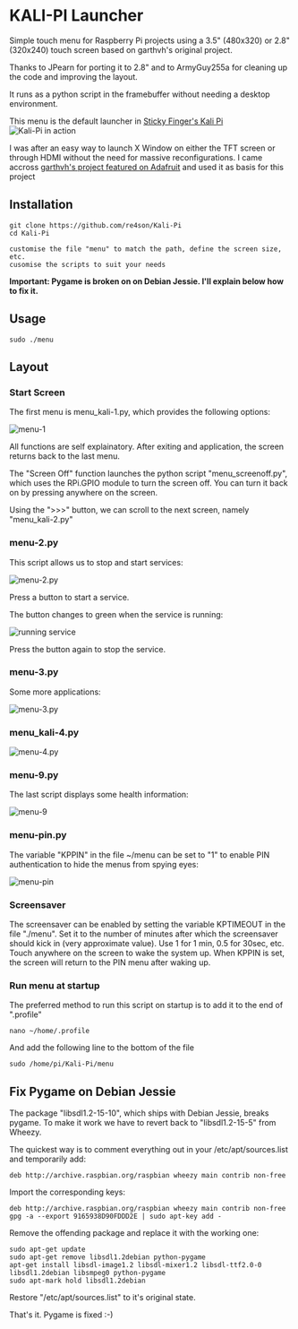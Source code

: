# KALI-PI Launcher

Simple touch menu for Raspberry Pi projects using a 3.5" (480x320) or 2.8" (320x240) touch screen based on garthvh's original project.

Thanks to JPearn for porting it to 2.8" and to ArmyGuy255a for cleaning up the code and improving the layout.


It runs as a python script in the framebuffer without needing a desktop environment.

This menu is the default launcher in [Sticky Finger's Kali Pi](http://www.whitedome.com.au/kali-pi)
![Kali-Pi in action](http://whitedome.com.au/re4son/wp-content/uploads/2015/11/2015.11-Kali-Pi-Drone_small2.jpg)

I was after an easy way to launch X Window on either the TFT screen or through HDMI without the need for massive reconfigurations.
I came accross [garthvh's project featured on Adafruit](https://blog.adafruit.com/2015/05/08/simple-pitft-touchpi-menu-system-piday-raspberrypi-raspberry_pi/) and used it as basis for this project


## Installation

    git clone https://github.com/re4son/Kali-Pi
    cd Kali-Pi
    
    customise the file "menu" to match the path, define the screen size, etc.
    cusomise the scripts to suit your needs
    
**Important: Pygame is broken on on Debian Jessie. I'll explain below how to fix it.**


## Usage
	sudo ./menu
    
## Layout

### Start Screen

The first menu is menu_kali-1.py, which provides the following options:

![menu-1](https://whitedome.com.au/re4son/wp-content/uploads/2017/01/menu-1-1.png)

All functions are self explainatory.
After exiting and application, the screen returns back to the last menu.

The "Screen Off" function launches the python script "menu_screenoff.py", which uses the RPi.GPIO module to turn the screen off.
You can turn it back on by pressing anywhere on the screen.

Using the ">>>" button, we can scroll to the next screen, namely "menu_kali-2.py"

### menu-2.py

This script allows us to stop and start services:

![menu-2.py](https://whitedome.com.au/re4son/wp-content/uploads/2017/01/menu-2b.png)

Press a button to start a service.

The button changes to green when the service is running:

![running service](https://whitedome.com.au/re4son/wp-content/uploads/2017/01/menu-2b-on.png)

Press the button again to stop the service.


### menu-3.py

Some more applications:

![menu-3.py](https://whitedome.com.au/re4son/wp-content/uploads/2017/01/menu-3-1.png)


### menu_kali-4.py

![menu-4.py](https://whitedome.com.au/re4son/wp-content/uploads/2017/01/menu-4.png)

### menu-9.py
The last script displays some health information:

![menu-9](https://whitedome.com.au/re4son/wp-content/uploads/2017/01/menu-9.png)


### menu-pin.py
The variable "KPPIN" in the file ~/menu can be set to "1" to enable PIN authentication to hide the menus from spying eyes:

![menu-pin](https://whitedome.com.au/re4son/wp-content/uploads/2017/01/menu-pin.png)


### Screensaver
The screensaver can be enabled by setting the variable KPTIMEOUT in the file "./menu". Set it to the number of minutes after which the screensaver should kick in (very approximate value). Use 1 for 1 min, 0.5 for 30sec, etc.
Touch anywhere on the screen to wake the system up.
When KPPIN is set, the screen will return to the PIN menu after waking up.


### Run menu at startup

The preferred method to run this script on startup is to add it to the end of ".profile"

    nano ~/home/.profile

And add the following line to the bottom of the file

    sudo /home/pi/Kali-Pi/menu
    
## Fix Pygame on Debian Jessie
The package "libsdl1.2-15-10", which ships with Debian Jessie, breaks pygame.
To make it work we have to revert back to "libsdl1.2-15-5" from Wheezy.

The quickest way is to comment everything out in your /etc/apt/sources.list and temporarily add:

```
deb http://archive.raspbian.org/raspbian wheezy main contrib non-free
```


Import the corresponding keys:
```
deb http://archive.raspbian.org/raspbian wheezy main contrib non-free
gpg -a --export 9165938D90FDDD2E | sudo apt-key add -
```

Remove the offending package and replace it with the working one:
```
sudo apt-get update
sudo apt-get remove libsdl1.2debian python-pygame
apt-get install libsdl-image1.2 libsdl-mixer1.2 libsdl-ttf2.0-0 libsdl1.2debian libsmpeg0 python-pygame
sudo apt-mark hold libsdl1.2debian
```

Restore "/etc/apt/sources.list" to it's original state.

That's it. Pygame is fixed :-)

